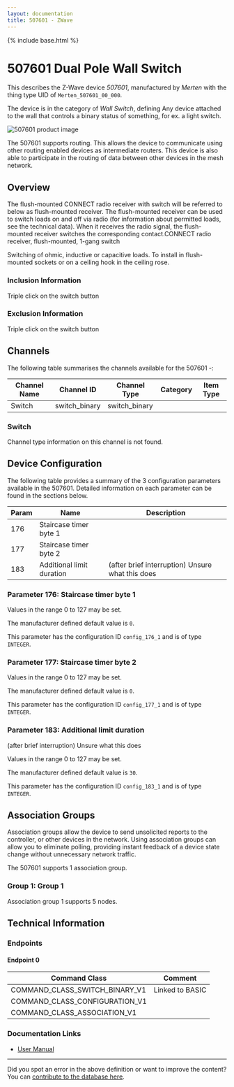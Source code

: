 ```yaml
---
layout: documentation
title: 507601 - ZWave
---
```


{% include base.html %}

# 507601 Dual Pole Wall Switch
This describes the Z-Wave device *507601*, manufactured by *Merten* with the thing type UID of ```Merten_507601_00_000```.

The device is in the category of *Wall Switch*, defining Any device attached to the wall that controls a binary status of something, for ex. a light switch.

![507601 product image](https://opensmarthouse.org/assets/zwave/attachments/399/507601.PNG)


The 507601 supports routing. This allows the device to communicate using other routing enabled devices as intermediate routers.  This device is also able to participate in the routing of data between other devices in the mesh network.

## Overview

The flush-mounted CONNECT radio receiver with switch will be referred to below as flush-mounted receiver. The flush-mounted receiver can be used to switch loads on and off via radio (for information about permitted loads, see the technical data). When it receives the radio signal, the flush-mounted receiver switches the corresponding contact.CONNECT radio receiver, flush-mounted, 1-gang switch  
  
Switching of ohmic, inductive or capacitive loads. To install in flush-mounted sockets or on a ceiling hook in the ceiling rose.

### Inclusion Information

Triple click on the switch button

### Exclusion Information

Triple click on the switch button

## Channels

The following table summarises the channels available for the 507601 -:

| Channel Name | Channel ID | Channel Type | Category | Item Type |
|--------------|------------|--------------|----------|-----------|
| Switch | switch_binary | switch_binary |  |  | 

### Switch
Channel type information on this channel is not found.



## Device Configuration

The following table provides a summary of the 3 configuration parameters available in the 507601.
Detailed information on each parameter can be found in the sections below.

| Param | Name  | Description |
|-------|-------|-------------|
| 176 | Staircase  timer byte 1 |  |
| 177 | Staircase  timer byte 2 |  |
| 183 | Additional limit duration  | (after brief interruption) Unsure what this does |

### Parameter 176: Staircase  timer byte 1



Values in the range 0 to 127 may be set.

The manufacturer defined default value is ```0```.

This parameter has the configuration ID ```config_176_1``` and is of type ```INTEGER```.


### Parameter 177: Staircase  timer byte 2



Values in the range 0 to 127 may be set.

The manufacturer defined default value is ```0```.

This parameter has the configuration ID ```config_177_1``` and is of type ```INTEGER```.


### Parameter 183: Additional limit duration 

(after brief interruption) Unsure what this does

Values in the range 0 to 127 may be set.

The manufacturer defined default value is ```30```.

This parameter has the configuration ID ```config_183_1``` and is of type ```INTEGER```.


## Association Groups

Association groups allow the device to send unsolicited reports to the controller, or other devices in the network. Using association groups can allow you to eliminate polling, providing instant feedback of a device state change without unnecessary network traffic.

The 507601 supports 1 association group.

### Group 1: Group 1


Association group 1 supports 5 nodes.

## Technical Information

### Endpoints

#### Endpoint 0

| Command Class | Comment |
|---------------|---------|
| COMMAND_CLASS_SWITCH_BINARY_V1| Linked to BASIC|
| COMMAND_CLASS_CONFIGURATION_V1| |
| COMMAND_CLASS_ASSOCIATION_V1| |

### Documentation Links

* [User Manual](https://www.opensmarthouse.org/zwavedatabase/399/V5075-581-00-web.pdf)

---

Did you spot an error in the above definition or want to improve the content?
You can [contribute to the database here](https://www.opensmarthouse.org/zwavedatabase/399).
